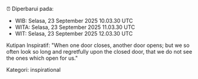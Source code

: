 ⏰ Diperbarui pada:
- WIB: Selasa, 23 September 2025 10.03.30 UTC
- WITA: Selasa, 23 September 2025 11.03.30 UTC
- WIT: Selasa, 23 September 2025 12.03.30 UTC

Kutipan Inspiratif:
"When one door closes, another door opens; but we so often look so long and regretfully upon the closed door, that we do not see the ones which open for us."


Kategori: inspirational

